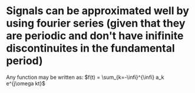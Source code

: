 # Signals can be approximated well by using fourier series (given that they are periodic and don't have inifinite discontinuites in the fundamental period)
Any function may be written as:
$f(t) = \sum_{k=-\infi}^{\infi} a_k e^{j\omega kt}$
